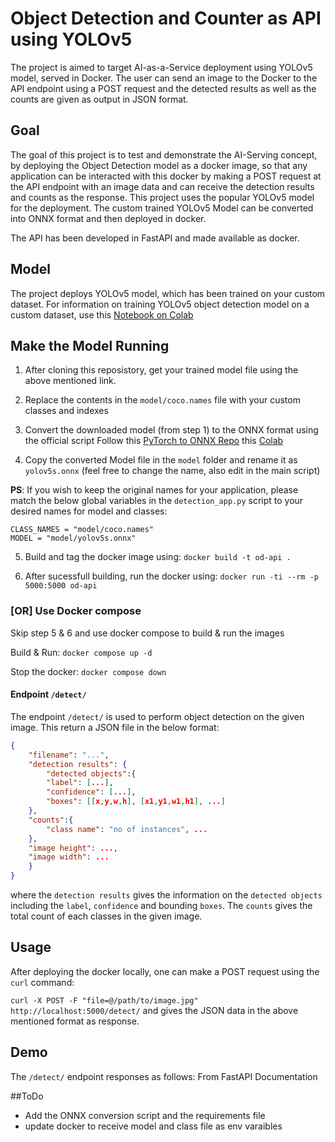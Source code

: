 # Object Detection and Counter as API using YOLOv5 

The project is aimed to target AI-as-a-Service deployment using YOLOv5 model, served in Docker. The user can send an image to the Docker to the API endpoint using a POST request and the detected results as well as the counts are given as output in JSON format.

## Goal
The goal of this project is to test and demonstrate the AI-Serving concept, by deploying the Object Detection model as a docker image, so that any application can be interacted with this docker by making a POST request at the API endpoint with an image data and can receive the detection results and counts as the response. This project uses the popular YOLOv5 model for the deployment. The custom trained YOLOv5 Model can be converted into ONNX format and then deployed in docker.

The API has been developed in FastAPI and made available as docker.

## Model
The project deploys YOLOv5 model, which has been trained on your custom dataset. For information on training YOLOv5 object detection model on a custom dataset, use this [Notebook on Colab](https://github.com/jbantony/yolov5-custom-training-tutorial) 

## Make the Model Running
1. After cloning this reposistory, get your trained model file using the above mentioned link.
2. Replace the contents in the `model/coco.names` file with your custom classes and indexes
3. Convert the downloaded model (from step 1) to the ONNX format using the official script
     Follow this [PyTorch to ONNX Repo](https://github.com/jbantony/yolov5-custom-training-tutorial/tree/main) this [Colab](https://colab.research.google.com/github/jbantony/yolov5-custom-training-tutorial/blob/main/Convert_YOLOv5_ONNX_for_Inference.ipynb)
     
4. Copy the converted Model file in the `model` folder and rename it as `yolov5s.onnx` (feel free to change the name, also edit in the main script)

**PS**: If you wish to keep the original names for your application, please match the below global variables in the `detection_app.py` script to your desired names for model and classes:
```
CLASS_NAMES = "model/coco.names"
MODEL = "model/yolov5s.onnx" 
```

5. Build and tag the docker image using:
`docker build -t od-api .`

6. After sucessfull building, run the docker using:
`docker run -ti --rm -p 5000:5000 od-api`

### [OR] Use Docker compose
Skip step 5 & 6 and use docker compose to build & run the images

Build & Run:  `docker compose up -d`

Stop the docker: `docker compose down`

#### Endpoint `/detect/`

The endpoint `/detect/` is used to perform object detection on the given image. This return a JSON file in the below format:
```json
{
    "filename": "...",
    "detection results": {
        "detected objects":{
        "label": [...],
        "confidence": [...],
        "boxes": [[x,y,w,h], [x1,y1,w1,h1], ...]
    },
    "counts":{
        "class name": "no of instances", ...
    },
    "image height": ...,
    "image width": ...
    }
}
```

where the  `detection results` gives the information on the `detected objects` including the `label`, `confidence` and bounding `boxes`.  The `counts` gives the total count of each classes in the given image.
 

## Usage
After deploying the docker locally, one can make a POST request using the `curl` command:

`curl -X POST -F "file=@/path/to/image.jpg" http://localhost:5000/detect/` and gives the JSON data in the above mentioned format as response.

## Demo

The `/detect/` endpoint responses as follows: From FastAPI Documentation



##ToDo
- Add the ONNX conversion script and the requirements file
- update docker to receive model and class file as env varaibles

